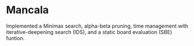 # Mancala
Implemented a Minimax search, alpha-beta pruning, time management with iterative-deepening search (IDS), and a static board evaluation (SBE) funtion.
